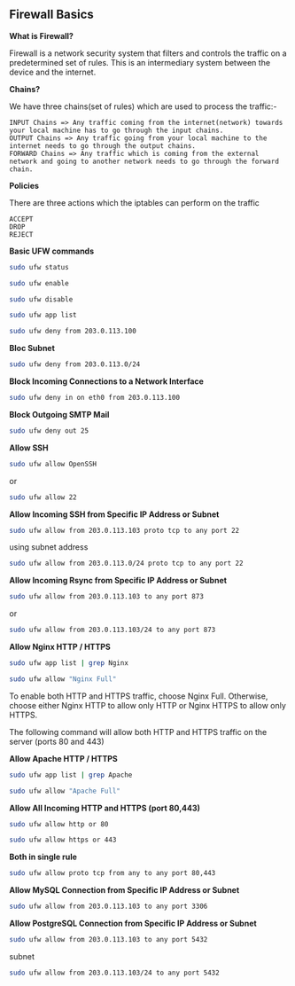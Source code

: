 ## Firewall Basics

 **What is Firewall?**

Firewall is a network security system that filters and controls the traffic on a predetermined set of rules. This is an intermediary system between the device and the internet.

**Chains?**

We have three chains(set of rules) which are used to process the traffic:-

    INPUT Chains => Any traffic coming from the internet(network) towards your local machine has to go through the input chains. 
    OUTPUT Chains => Any traffic going from your local machine to the internet needs to go through the output chains.
    FORWARD Chains => Any traffic which is coming from the external network and going to another network needs to go through the forward chain.
    
**Policies**

There are three actions which the iptables can perform on the traffic

    ACCEPT
    DROP
    REJECT

**Basic UFW commands**

```bash
sudo ufw status
```

```bash
sudo ufw enable
```

```bash
sudo ufw disable
```

```bash
sudo ufw app list
```

```bash
sudo ufw deny from 203.0.113.100
```

**Bloc Subnet**

```bash
sudo ufw deny from 203.0.113.0/24
```

**Block Incoming Connections to a Network Interface**

```bash
sudo ufw deny in on eth0 from 203.0.113.100
```

**Block Outgoing SMTP Mail**

```bash
sudo ufw deny out 25
```
**Allow SSH**
```bash
sudo ufw allow OpenSSH
```
or 
```bash
sudo ufw allow 22
```
**Allow Incoming SSH from Specific IP Address or Subnet**
```bash
sudo ufw allow from 203.0.113.103 proto tcp to any port 22
```
using subnet address
```bash
sudo ufw allow from 203.0.113.0/24 proto tcp to any port 22
```
**Allow Incoming Rsync from Specific IP Address or Subnet**
```bash
sudo ufw allow from 203.0.113.103 to any port 873
```
or 
```bash
sudo ufw allow from 203.0.113.103/24 to any port 873
```
**Allow Nginx HTTP / HTTPS**

```bash
sudo ufw app list | grep Nginx
```
```bash
sudo ufw allow "Nginx Full"
```
To enable both HTTP and HTTPS traffic, choose Nginx Full. Otherwise, choose either Nginx HTTP to allow only HTTP or Nginx HTTPS to allow only HTTPS.

The following command will allow both HTTP and HTTPS traffic on the server (ports 80 and 443)

**Allow Apache HTTP / HTTPS**
```bash
sudo ufw app list | grep Apache
```
```bash
sudo ufw allow "Apache Full"
```
**Allow All Incoming HTTP and HTTPS (port 80,443)**
```bash
sudo ufw allow http or 80
```
```bash
sudo ufw allow https or 443
```
**Both in single rule**
```bash
sudo ufw allow proto tcp from any to any port 80,443
```
**Allow MySQL Connection from Specific IP Address or Subnet**
```bash
sudo ufw allow from 203.0.113.103 to any port 3306
```
**Allow PostgreSQL Connection from Specific IP Address or Subnet**
```bash
sudo ufw allow from 203.0.113.103 to any port 5432
```
subnet
```bash
sudo ufw allow from 203.0.113.103/24 to any port 5432
```

